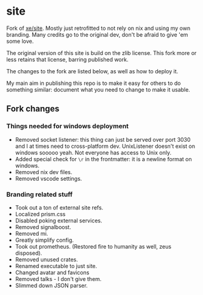 # site

Fork of [xe/site](https://github.com/Xe/site/). Mostly just retrofitted to not rely on nix and using my own branding. Many credits go to the original dev, don't be afraid to give 'em some love.

The original version of this site is build on the zlib license. This fork more or less retains that license, barring published work.

The changes to the fork are listed below, as well as how to deploy it.

My main aim in publishing this repo is to make it easy for others to do something similar: document what you need to change to make it usable.

## Fork changes

### Things needed for windows deployment

* Removed socket listener: this thing can just be served over port 3030 and I at times need to cross-platform dev. UnixListener doesn't exist on windows sooooo yeah. Not everyone has access to Unix only.
* Added special check for `\r` in the frontmatter: it is a newline format on windows.
* Removed nix dev files.
* Removed vscode settings.

### Branding related stuff

* Took out a ton of external site refs.
* Localized prism.css
* Disabled poking external services.
* Removed signalboost.
* Removed mi.
* Greatly simplify config.
* Took out prometheus. (Restored fire to humanity as well, zeus disposed).
* Removed unused crates.
* Renamed executable to just site.
* Changed avatar and favicons
* Removed talks - I don't give them.
* Slimmed down JSON parser.
